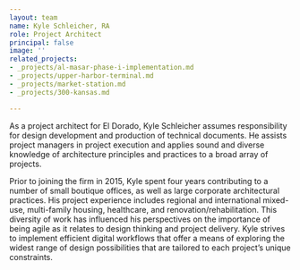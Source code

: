 ```yaml
---
layout: team
name: Kyle Schleicher, RA
role: Project Architect
principal: false
image: ''
related_projects:
- _projects/al-masar-phase-i-implementation.md
- _projects/upper-harbor-terminal.md
- _projects/market-station.md
- _projects/300-kansas.md

---
```

As a project architect for El Dorado, Kyle Schleicher assumes responsibility for design development and production of technical documents. He assists project managers in project execution and applies sound and diverse knowledge of architecture principles and practices to a broad array of projects.

Prior to joining the firm in 2015, Kyle spent four years contributing to a number of small boutique offices, as well as large corporate architectural practices. His project experience includes regional and international mixed-use, multi-family housing, healthcare, and renovation/rehabilitation. This diversity of work has influenced his perspectives on the importance of being agile as it relates to design thinking and project delivery. Kyle strives to implement efficient digital workflows that offer a means of exploring the widest range of design possibilities that are tailored to each project’s unique constraints. 